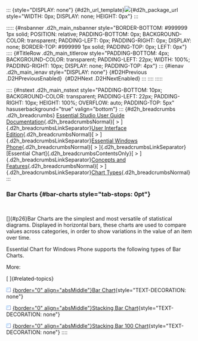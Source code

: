 ::: {style="DISPLAY: none"}
[](ms-xhelp:///?Id=d2h_url_template){#d2h_url_template}![](!package_url!){#d2h_package_url style="WIDTH: 0px; DISPLAY: none; HEIGHT: 0px"}
:::

::::: {#nsbanner .d2h_main_nsbanner style="BORDER-BOTTOM: #999999 1px solid; POSITION: relative; PADDING-BOTTOM: 0px; BACKGROUND-COLOR: transparent; PADDING-LEFT: 0px; PADDING-RIGHT: 0px; DISPLAY: none; BORDER-TOP: #999999 1px solid; PADDING-TOP: 0px; LEFT: 0px"}
:::: {#TitleRow .d2h_main_titlerow style="PADDING-BOTTOM: 4px; BACKGROUND-COLOR: transparent; PADDING-LEFT: 22px; WIDTH: 100%; PADDING-RIGHT: 10px; DISPLAY: none; PADDING-TOP: 4px"}
::: {#ienav .d2h_main_ienav style="DISPLAY: none"}
[](ms-xhelp:///?Id=d74daa9b-ffca-4e73-824b-69bdc982259d){#D2HPrevious .D2HPreviousEnabled}  [](ms-xhelp:///?Id=1156975c-ae38-43f4-b2ca-5ed52cfbe373){#D2HNext .D2HNextEnabled}
:::
::::
:::::

:::: {#nstext .d2h_main_nstext style="PADDING-BOTTOM: 10px; BACKGROUND-COLOR: transparent; PADDING-LEFT: 22px; PADDING-RIGHT: 10px; HEIGHT: 100%; OVERFLOW: auto; PADDING-TOP: 5px" hasuserbackground="true" valign="bottom"}
::: {#d2h_breadcrumbs .d2h_breadcrumbs}
[Essential Studio User Guide Documentation](ms-xhelp:///?Id=12457748-09e3-4d74-a240-8e049cedf030){.d2h_breadcrumbsNormal}[ \> ]{.d2h_breadcrumbsLinkSeparator}[User Interface Edition](ms-xhelp:///?Id=c29296b7-531c-413b-a0ec-488ca1f7f669){.d2h_breadcrumbsNormal}[ \> ]{.d2h_breadcrumbsLinkSeparator}[Essential Windows Phone](ms-xhelp:///?Id=5ea1999c-4eff-4775-b84e-407dc825f555){.d2h_breadcrumbsNormal}[ \> ]{.d2h_breadcrumbsLinkSeparator}[Essential Chart]{.d2h_breadcrumbsContentsOnly}[ \> ]{.d2h_breadcrumbsLinkSeparator}[Concepts and Features](ms-xhelp:///?Id=080edead-2400-410b-a7ad-9155e5f1ae92){.d2h_breadcrumbsNormal}[ \> ]{.d2h_breadcrumbsLinkSeparator}[Chart Types](ms-xhelp:///?Id=c83ff45f-28ee-4de5-88c1-748012b7cd54){.d2h_breadcrumbsNormal}
:::

### Bar Charts {#bar-charts style="tab-stops: 0pt"}

 

[]{#p26}Bar Charts are the simplest and most versatile of statistical diagrams. Displayed in horizontal bars, these charts are used to compare values across categories, in order to show variations in the value of an item over time.

Essential Chart for Windows Phone supports the following types of Bar Charts.

More:

[ ]{#related-topics}

[![](button.gif){border="0" align="absMiddle"}Bar Chart](ms-xhelp:///?Id=06026385-19ff-421b-908f-0ec7ca8183ce){style="TEXT-DECORATION: none"}

[![](button.gif){border="0" align="absMiddle"}Stacking Bar Chart](ms-xhelp:///?Id=0d334a72-d4b2-4d87-81de-4e4fa902596a){style="TEXT-DECORATION: none"}

[![](button.gif){border="0" align="absMiddle"}Stacking Bar 100 Chart](ms-xhelp:///?Id=f5acb18c-a22b-4440-a8a1-6c033d2a1f3a){style="TEXT-DECORATION: none"}
::::
